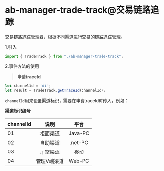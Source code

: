 # ab-manager-trade-track@交易链路追踪

交易链路追踪管理器，根据不同渠道进行交易的链路追踪管理。

1.引入

```js
import { TradeTrack } from "./ab-manager-trade-track";
```

2.事件方法的使用
> **申请traceId**
```js
let channelId = "01";
let result = TradeTrack.getTraceId(channelId);
```
`channelId`用来设置渠道标识，需要在申请traceId时传入，例如：

**渠道标识编号**

|channelId|说明|平台|
|-----|:----:|:----:|
|01|柜面渠道|Java-PC|
|02|自助渠道|.net-PC|
|03|厅堂渠道|移动|
|04|管理V端渠道|Web-PC|
